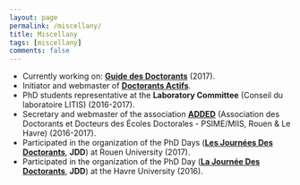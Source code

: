 ```yaml
---
layout: page
permalink: /miscellany/
title: Miscellany
tags: [miscellany]
comments: false
---
```

* Currently working on:
  [**Guide des Doctorants**](https://wiki.litislab.fr/doku.php?id=doctorants:doctorants) (2017).
* Initiator and webmaster of [**Doctorants Actifs**](https://sites.google.com/view/doctorants-actifs).
* PhD students representative at the **Laboratory Committee** (Conseil du
  laboratoire LITIS) (2016-2017).
* Secretary and webmaster of the association [**ADDED**](https://sites.google.com/prod/view/association-added) (Association des Doctorants et Docteurs des
  Écoles Doctorales - PSIME/MIIS, Rouen & Le Havre) (2016-2017).
* Participated in the organization of the PhD Days ([**Les Journées Des Doctorants**](http://association-added.fr/jdd2017-en/),
  **JDD**) at Rouen University (2017).
* Participated in the organization of the PhD Day ([**La Journée Des Doctorants**](https://sites.google.com/site/jddspmii2016/),
  **JDD**) at the Havre University (2016).

